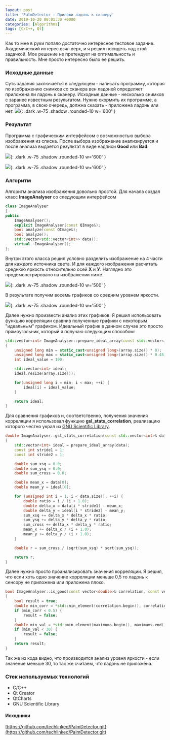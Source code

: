 ```yaml
---
layout: post
title: 'PalmDetector : Приложи ладонь к сканеру'
date: 2019-10-20 00:01:30 +0000
categories: [Algorithms]
tags: [C/C++, Qt]
---
```


Как то мне в руки попало достаточно интересное тестовое задание. Академический интерес взял верх, и я решил посидеть над этой задачкой. Мое решение не претендует на оптимальность и правильность. Мне просто интересно было ее решить.

### Исходные данные

Суть задания заключается в следующем - написать программу, которая по изображению снимков со сканера вен ладоней определяет приложена ли ладонь к сканеру.
Исходные данные - несколько снимков с заранее известным результатом. Нужно скормить их программе, а программа, в свою очередь, должна сказать - приложена ладонь или нет.
![](/assets/img/palmdetector/imgslist.png){: .dark .w-75 .shadow .rounded-10 w='600' }

### Результат

Программа с графическим интерфейсом с возможностью выбора изображения из списка. После выбора изображение анализируется и после анализа выдается результат в виде надписи **Good** или **Bad**.

![](/assets/img/palmdetector/palmdetector_good.png){: .dark .w-75 .shadow .rounded-10 w='600' }

![](/assets/img/palmdetector/palmdetector_bad.png){: .dark .w-75 .shadow .rounded-10 w='600' }

### Алгоритм

Алгоритм анализа изображения довольно простой. Для начала создал класс **ImageAnalyser** со следующим интерфейсом
```cpp
class ImageAnalyser
{
public:
    ImageAnalyser();
    explicit ImageAnalyser(const QImage&);
    bool analyze(const QImage&);
    bool analyze();
    std::vector<std::vector<int>> data();
    virtual ~ImageAnalyser();
};
```

Внутри этого класса решил условно разделить изображение на 4 части для каждого источника света. И для каждого изображения расчитать среднюю яркость относительно осей **Х** и **У**. Наглядно это продемонстрировано на изображении ниже.

![](/assets/img/palmdetector/plot.gif){: .dark .w-75 .shadow .rounded-10 w='500' }

В результате получим восемь графиков со средним уровнем яркости.

![](/assets/img/palmdetector/algorythm.gif){: .dark .w-75 .shadow .rounded-10 w='500' }

Далее нужно произвести анализ этих графиков. Я решил использовать функцию корреляции сравнив полученные графики с некоторым "идеальным" графиком. Идеальный график в данном случае это просто прямоугольник, который я получаю следующим способом:

```cpp
std::vector<int> ImageAnalyser::prepare_ideal_array(const std::vector<int>& array)
{
    unsigned long min = static_cast<unsigned long>(array.size() * 0);
    unsigned long max = static_cast<unsigned long>(array.size() * 0.45);
    int ideal_value = 100;

    std::vector<int> ideal;
    ideal.resize(array.size());

    for(unsigned long i = min; i < max; ++i) {
        ideal[i] = ideal_value;
    }

    return ideal;
}
```

Для сравнения графиков и, соответственно, получения значения корреляции я использовал функцию **gsl_stats_correlation**, реализацию которого честно украл из [GNU Scientific Library](https://www.gnu.org/software/gsl/doc/html/statistics.html).

```cpp
double ImageAnalyser::gsl_stats_correlation(const std::vector<int>& data)
{
    std::vector<int> ideal = prepare_ideal_array(data);
    const int stride1 = 1;
    const int stride2 = 1;

    double sum_xsq = 0.0;
    double sum_ysq = 0.0;
    double sum_cross = 0.0;

    double mean_x = data[0];
    double mean_y = ideal[0];

    for (unsigned int i = 1; i < data.size(); ++i) {
        double ratio = i / (i + 1.0);
        double delta_x = data[i * stride1] - mean_x;
        double delta_y = ideal[i * stride2] - mean_y;
        sum_xsq += delta_x * delta_x * ratio;
        sum_ysq += delta_y * delta_y * ratio;
        sum_cross += delta_x * delta_y * ratio;
        mean_x += delta_x / (i + 1.0);
        mean_y += delta_y / (i + 1.0);
    }

    double r = sum_cross / (sqrt(sum_xsq) * sqrt(sum_ysq));

    return r;
}
```

Далее нужно просто проанализировать значения корреляции. Я решил, что если хоть одно значение корреляции меньше 0,5 то ладонь к сенсору не приложена или приложена плохо.

```cpp
bool ImageAnalyser::is_good(const vector<double>& correlation, const vector<int>& maximums)
{
    bool result = true;
    double min_corr = *std::min_element(correlation.begin(), correlation.end());
    if (min_corr < 0.5) {
        result = false;
    }
    double min_val = *std::min_element(maximums.begin(), maximums.end());
    if (min_val < 30) {
        result = false;
    }
    return result;
}
```

Так же из кода видно, что производится анализ уровня яркости - если значение меньше 30, то так же считаем, что ладонь не приложена.

### Стек используемых технологий

* C/C++
* Qt Creator
* QtCharts
* GNU Scientific Library

#### Исходники

[https://github.com/techlinked/PalmDetector.git](https://github.com/techlinked/PalmDetector.git)
